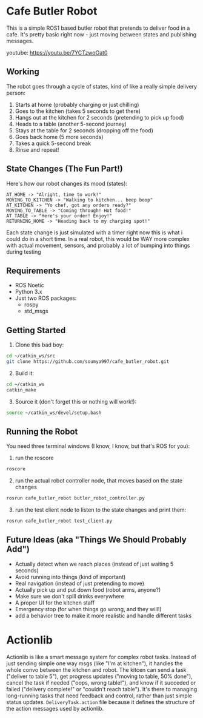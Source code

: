 # Cafe Butler Robot
 This is a simple ROS1 based butler robot that pretends to deliver food in a cafe. It's pretty basic right now - just moving between states and publishing messages.

youtube: https://youtu.be/7YCTzwoOat0

## Working

The robot goes through a cycle of states, kind of like a really simple delivery person:

1. Starts at home (probably charging or just chilling)
2. Goes to the kitchen (takes 5 seconds to get there)
3. Hangs out at the kitchen for 2 seconds (pretending to pick up food)
4. Heads to a table (another 5-second journey)
5. Stays at the table for 2 seconds (dropping off the food)
6. Goes back home (5 more seconds)
7. Takes a quick 5-second break
8. Rinse and repeat!

## State Changes (The Fun Part!)

Here's how our robot changes its mood (states):
```
AT_HOME -> "Alright, time to work!"
MOVING_TO_KITCHEN -> "Walking to kitchen... beep boop"
AT_KITCHEN -> "Yo chef, got any orders ready?"
MOVING_TO_TABLE -> "Coming through! Hot food!"
AT_TABLE -> "Here's your order! Enjoy!"
RETURNING_HOME -> "Heading back to my charging spot!"
```

Each state change is just simulated with a timer right now this is what i could do in a short time. In a real robot, this would be WAY more complex with actual movement, sensors, and probably a lot of bumping into things during testing 

## Requirements

- ROS Noetic
- Python 3.x
- Just two ROS packages:
  - rospy
  - std_msgs

## Getting Started

1. Clone this bad boy:
```bash
cd ~/catkin_ws/src
git clone https://github.com/soumya997/cafe_butler_robot.git
```

2. Build it:
```bash
cd ~/catkin_ws
catkin_make
```

3. Source it (don't forget this or nothing will work!):
```bash
source ~/catkin_ws/devel/setup.bash
```

## Running the Robot

You need three terminal windows (I know, I know, but that's ROS for you):

1. run the roscore
```bash
roscore
```

2. run the actual robot controller node, that moves based on the state changes
```bash
rosrun cafe_butler_robot butler_robot_controller.py
```

3. run the test client node to listen to the state changes and print them:
```bash
rosrun cafe_butler_robot test_client.py
```




## Future Ideas (aka "Things We Should Probably Add")

- Actually detect when we reach places (instead of just waiting 5 seconds)
- Avoid running into things (kind of important)
- Real navigation (instead of just pretending to move)
- Actually pick up and put down food (robot arms, anyone?)
- Make sure we don't spill drinks everywhere
- A proper UI for the kitchen staff
- Emergency stop (for when things go wrong, and they will!)
- add a behavior tree to make it more realistic and handle different tasks

# Actionlib
Actionlib is like a smart message system for complex robot tasks. Instead of just sending simple one way msgs (like "I'm at kitchen"), it handles the whole convo between the kitchen and robot. The kitcen can send a task ("deliver to table 5"), get progress updates ("moving to table, 50% done"), cancel the task if needed ("oops, wrong table!"), and know if it succeded or failed ("delivery complete!" or "couldn't reach table"). It's there to managing long-running tasks that need feedback and control, rather than just simple status updates.  `DeliveryTask.action` file because it defines the structure of the action messages used by actionlib.

